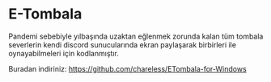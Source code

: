 # E-Tombala

Pandemi sebebiyle yılbaşında uzaktan eğlenmek zorunda kalan tüm tombala severlerin kendi discord sunucularında ekran paylaşarak birbirleri ile oynayabilmeleri için kodlanmıştır.

Buradan indiriniz: https://github.com/chareless/ETombala-for-Windows

